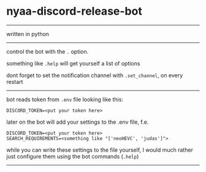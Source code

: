 # nyaa-discord-release-bot

___

written in python

---

control the bot with the `.` option.

something like `.help` will get yourself a list of options

dont forget to set the notification channel with `.set_channel`, on every restart

---

bot reads token from `.env` file looking like this:

```
DISCORD_TOKEN=<put your token here>
```

later on the bot will add your settings to the .env file, f.e.
```
DISCORD_TOKEN=<put your token here>
SEARCH_REQUIREMENTS=<something like "['neoHEVC', 'judas']">
```
while you can write these settings to the file yourself, I would much rather just configure them using the bot commands (`.help`)

---